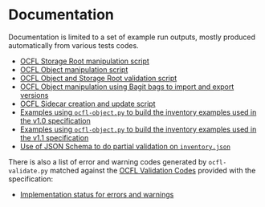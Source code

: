 # Documentation

Documentation is limited to a set of example run outputs, mostly produced automatically from various tests codes.

  * [OCFL Storage Root manipulation script](demo_ocfl_root_script.md)
  * [OCFL Object manipulation script](demo_ocfl_object_script.md)
  * [OCFL Object and Storage Root validation script](demo_ocfl_validate_script.md)
  * [OCFL Object manipulation using Bagit bags to import and export versions](demo_using_bagit_bags.md)
  * [OCFL Sidecar creation and update script](demo_ocfl_sidecar_script.md)
  * [Examples using `ocfl-object.py` to build the inventory examples used in the v1.0 specification](demo_build_v1_0_spec_examples.md)
  * [Examples using `ocfl-object.py` to build the inventory examples used in the v1.1 specification](demo_build_v1_1_spec_examples.md)
  * [Use of JSON Schema to do partial validation on `inventory.json`](demo_jsonschema_inventory_validation.md)

There is also a list of error and warning codes generated by `ocfl-validate.py`
matched against the
[OCFL Validation Codes](https://ocfl.io/validation/validation-codes.html)
provided with the specification:

  * [Implementation status for errors and warnings](validation_status.md)
